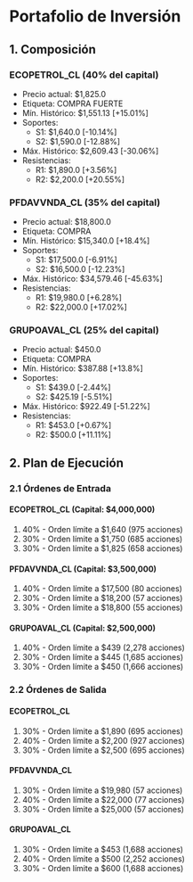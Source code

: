 # Portafolio de Inversión

## 1. Composición

### ECOPETROL_CL (40% del capital)
- Precio actual: $1,825.0
- Etiqueta: COMPRA FUERTE
- Mín. Histórico: $1,551.13 [+15.01%]
- Soportes:
  - S1: $1,640.0 [-10.14%]
  - S2: $1,590.0 [-12.88%]
- Máx. Histórico: $2,609.43 [-30.06%]
- Resistencias:
  - R1: $1,890.0 [+3.56%]
  - R2: $2,200.0 [+20.55%]

### PFDAVVNDA_CL (35% del capital)
- Precio actual: $18,800.0
- Etiqueta: COMPRA
- Mín. Histórico: $15,340.0 [+18.4%]
- Soportes:
  - S1: $17,500.0 [-6.91%]
  - S2: $16,500.0 [-12.23%]
- Máx. Histórico: $34,579.46 [-45.63%]
- Resistencias:
  - R1: $19,980.0 [+6.28%]
  - R2: $22,000.0 [+17.02%]

### GRUPOAVAL_CL (25% del capital)
- Precio actual: $450.0
- Etiqueta: COMPRA
- Mín. Histórico: $387.88 [+13.8%]
- Soportes:
  - S1: $439.0 [-2.44%]
  - S2: $425.19 [-5.51%]
- Máx. Histórico: $922.49 [-51.22%]
- Resistencias:
  - R1: $453.0 [+0.67%]
  - R2: $500.0 [+11.11%]

## 2. Plan de Ejecución

### 2.1 Órdenes de Entrada

#### ECOPETROL_CL (Capital: $4,000,000)
1. 40% - Orden límite a $1,640 (975 acciones)
2. 30% - Orden límite a $1,750 (685 acciones)
3. 30% - Orden límite a $1,825 (658 acciones)

#### PFDAVVNDA_CL (Capital: $3,500,000)
1. 40% - Orden límite a $17,500 (80 acciones)
2. 30% - Orden límite a $18,200 (57 acciones)
3. 30% - Orden límite a $18,800 (55 acciones)

#### GRUPOAVAL_CL (Capital: $2,500,000)
1. 40% - Orden límite a $439 (2,278 acciones)
2. 30% - Orden límite a $445 (1,685 acciones)
3. 30% - Orden límite a $450 (1,666 acciones)

### 2.2 Órdenes de Salida

#### ECOPETROL_CL
1. 30% - Orden límite a $1,890 (695 acciones)
2. 40% - Orden límite a $2,200 (927 acciones)
3. 30% - Orden límite a $2,500 (695 acciones)

#### PFDAVVNDA_CL
1. 30% - Orden límite a $19,980 (57 acciones)
2. 40% - Orden límite a $22,000 (77 acciones)
3. 30% - Orden límite a $25,000 (57 acciones)

#### GRUPOAVAL_CL
1. 30% - Orden límite a $453 (1,688 acciones)
2. 40% - Orden límite a $500 (2,252 acciones)
3. 30% - Orden límite a $600 (1,688 acciones) 